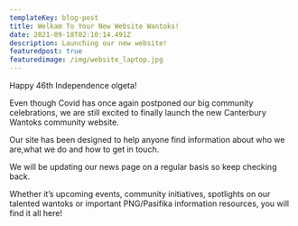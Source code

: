```yaml
---
templateKey: blog-post
title: Welkam To Your New Website Wantoks!
date: 2021-09-18T02:10:14.491Z
description: Launching our new website!
featuredpost: true
featuredimage: /img/website_laptop.jpg
---
```

<!--StartFragment-->

Happy 46th Independence olgeta!  

Even though Covid has once again postponed our big community celebrations, we are still excited to finally launch the new Canterbury Wantoks community website. 

Our site has been designed to help anyone find information about who we are,what we do and how to get in touch.

We will  be updating our news page on a regular basis so keep checking back. 

Whether it’s upcoming events, community initiatives, spotlights on our talented wantoks or important PNG/Pasifika information resources, you will find it all here!

 

 



<!--EndFragment-->